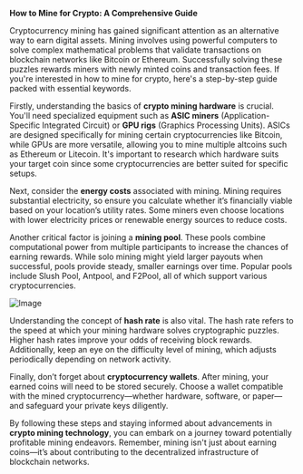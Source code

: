 **How to Mine for Crypto: A Comprehensive Guide**

Cryptocurrency mining has gained significant attention as an alternative way to earn digital assets. Mining involves using powerful computers to solve complex mathematical problems that validate transactions on blockchain networks like Bitcoin or Ethereum. Successfully solving these puzzles rewards miners with newly minted coins and transaction fees. If you're interested in how to mine for crypto, here's a step-by-step guide packed with essential keywords.

Firstly, understanding the basics of **crypto mining hardware** is crucial. You'll need specialized equipment such as **ASIC miners** (Application-Specific Integrated Circuit) or **GPU rigs** (Graphics Processing Units). ASICs are designed specifically for mining certain cryptocurrencies like Bitcoin, while GPUs are more versatile, allowing you to mine multiple altcoins such as Ethereum or Litecoin. It's important to research which hardware suits your target coin since some cryptocurrencies are better suited for specific setups.

Next, consider the **energy costs** associated with mining. Mining requires substantial electricity, so ensure you calculate whether it’s financially viable based on your location’s utility rates. Some miners even choose locations with lower electricity prices or renewable energy sources to reduce costs.

Another critical factor is joining a **mining pool**. These pools combine computational power from multiple participants to increase the chances of earning rewards. While solo mining might yield larger payouts when successful, pools provide steady, smaller earnings over time. Popular pools include Slush Pool, Antpool, and F2Pool, all of which support various cryptocurrencies.

![Image](https://github.com/user-attachments/assets/31692037-0104-4703-abd1-696b6a7dd41b)

Understanding the concept of **hash rate** is also vital. The hash rate refers to the speed at which your mining hardware solves cryptographic puzzles. Higher hash rates improve your odds of receiving block rewards. Additionally, keep an eye on the difficulty level of mining, which adjusts periodically depending on network activity.

Finally, don’t forget about **cryptocurrency wallets**. After mining, your earned coins will need to be stored securely. Choose a wallet compatible with the mined cryptocurrency—whether hardware, software, or paper—and safeguard your private keys diligently.

By following these steps and staying informed about advancements in **crypto mining technology**, you can embark on a journey toward potentially profitable mining endeavors. Remember, mining isn't just about earning coins—it’s about contributing to the decentralized infrastructure of blockchain networks.